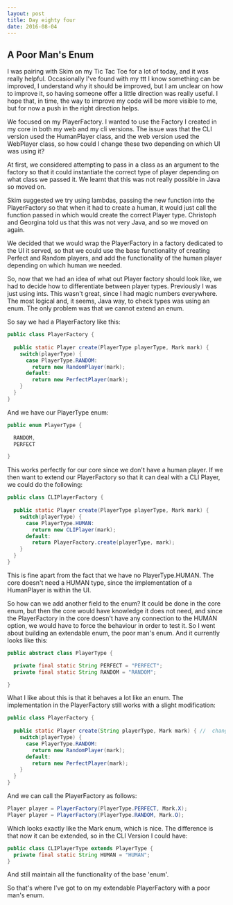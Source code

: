 ```yaml
---
layout: post
title: Day eighty four
date: 2016-08-04
---
```


A Poor Man's Enum
---------------

I was pairing with Skim on my Tic Tac Toe for a lot of today, and it was really helpful.  Occasionally I've found with my ttt I know something can be improved, I understand why it should be improved, but I am unclear on how to improve it, so having someone offer a little direction was really useful.  I hope that, in time, the way to improve my code will be more visible to me, but for now a push in the right direction helps.

We focused on my PlayerFactory.  I wanted to use the Factory I created in my core in both my web and my cli versions.  The issue was that the CLI version used the HumanPlayer class, and the web version used the WebPlayer class, so how could I change these two depending on which UI was using it?

At first, we considered attempting to pass in a class as an argument to the factory so that it could instantiate the correct type of player depending on what class we passed it.  We learnt that this was not really possible in Java so moved on.

Skim suggested we try using lambdas, passing the new function into the PlayerFactory so that when it had to create a human, it would just call the function passed in which would create the correct Player type.  Christoph and Georgina told us that this was not very Java, and so we moved on again.

We decided that we would wrap the PlayerFactory in a factory dedicated to the UI it served, so that we could use the base functionality of creating Perfect and Random players, and add the functionality of the human player depending on which human we needed.

So, now that we had an idea of what out Player factory should look like, we had to decide how to differentiate between player types.  Previously I was just using ints.  This wasn't great, since I had magic numbers everywhere.  The most logical and, it seems, Java way, to check types was using an enum.  The only problem was that we cannot extend an enum.

So say we had a PlayerFactory like this:

```java
public class PlayerFactory {
  
  public static Player create(PlayerType playerType, Mark mark) {
    switch(playerType) {
      case PlayerType.RANDOM:
        return new RandomPlayer(mark);
      default:
        return new PerfectPlayer(mark);
    }
  }
}
```

And we have our PlayerType enum:

```java
public enum PlayerType {

  RANDOM,
  PERFECT

}
```

This works perfectly for our core since we don't have a human player.  If we then want to extend our PlayerFactory so that it can deal with a CLI Player, we could do the following: 

```java
public class CLIPlayerFactory {
  
  public static Player create(PlayerType playerType, Mark mark) {
    switch(playerType) {
      case PlayerType.HUMAN:
        return new CLIPlayer(mark);
      default:
        return PlayerFactory.create(playerType, mark);
    }
  }
}
```

This is fine apart from the fact that we have no PlayerType.HUMAN.  The core doesn't need a HUMAN type, since the implementation of a HumanPlayer is within the UI.  

So how can we add another field to the enum? It could be done in the core enum, but then the core would have knowledge it does not need, and since the PlayerFactory in the core doesn't have any connection to the HUMAN option, we would have to force the behaviour in order to test it.  So I went about building an extendable enum, the poor man's enum.  And it currently looks like this:

```java
public abstract class PlayerType {

  private final static String PERFECT = "PERFECT";
  private final static String RANDOM = "RANDOM";

}
```

What I like about this is that it behaves a lot like an enum.  The implementation in the PlayerFactory still works with a slight modification:

```java
public class PlayerFactory {
  
  public static Player create(String playerType, Mark mark) { //  change arg to String
    switch(playerType) {
      case PlayerType.RANDOM:
        return new RandomPlayer(mark);
      default:
        return new PerfectPlayer(mark);
    }
  }
}
```

And we can call the PlayerFactory as follows:

```java
Player player = PlayerFactory(PlayerType.PERFECT, Mark.X);
Player player = PlayerFactory(PlayerType.RANDOM, Mark.O);
```

Which looks exactly like the Mark enum, which is nice.  The difference is that now it can be extended, so in the CLI Version I could have:

```java
public class CLIPlayerType extends PlayerType {
  private final static String HUMAN = "HUMAN";
}
```

And still maintain all the functionality of the base 'enum'.

So that's where I've got to on my extendable PlayerFactory with a poor man's enum.
